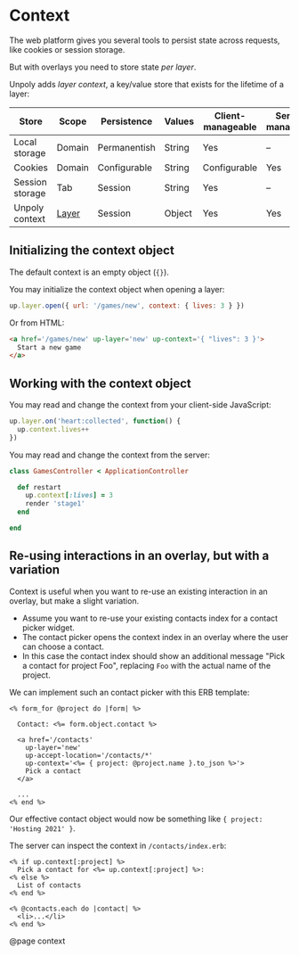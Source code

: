 Context
=======

The web platform gives you several tools to persist state across requests,
like cookies or session storage.

But with overlays you need to store state *per layer*.

Unpoly adds *layer context*, a key/value store that exists for
the lifetime of a layer:

| Store              | Scope              | Persistence    | Values     | Client-manageable | Server-manageable |
|--------------------|--------------------|----------------|------------|-------------------|-------------------|
| Local storage      | Domain             | Permanentish   | String     | Yes               | –                 |
| Cookies            | Domain             | Configurable   | String     | Configurable      | Yes               |
| Session storage    | Tab                | Session        | String     | Yes               | –                 |
| Unpoly context     | [Layer](/up.layer) | Session        | Object     | Yes               | Yes               |


Initializing the context object
-------------------------------

The default context is an empty object (`{}`).

You may initialize the context object when opening a layer:

```js
up.layer.open({ url: '/games/new', context: { lives: 3 } })
```

Or from HTML:

```html
<a href='/games/new' up-layer='new' up-context='{ "lives": 3 }'>
  Start a new game
</a>
```


Working with the context object
-------------------------------

You may read and change the context from your client-side JavaScript:

```js
up.layer.on('heart:collected', function() {
  up.context.lives++
})
```

You may read and change the context from the server:

```ruby
class GamesController < ApplicationController

  def restart
    up.context[:lives] = 3
    render 'stage1'
  end

end
```


Re-using interactions in an overlay, but with a variation
----------------------------------------------------------

Context is useful when you want to re-use an existing interaction in an overlay, but make a slight variation.

- Assume you want to re-use your existing contacts index for a contact picker widget.
- The contact picker opens the context index in an overlay where the user can choose a contact.
- In this case the contact index should show an additional message "Pick a contact for project Foo", replacing `Foo` with the actual name of the project.

We can implement such an contact picker with this ERB template:

```erb
<% form_for @project do |form| %>

  Contact: <%= form.object.contact %>

  <a href='/contacts'
    up-layer='new'
    up-accept-location='/contacts/*'
    up-context='<%= { project: @project.name }.to_json %>'>
    Pick a contact
  </a>

  ...
<% end %>
```

Our effective contact object would now be something like `{ project: 'Hosting 2021' }`.

The server can inspect the context in `/contacts/index.erb`:

```erb
<% if up.context[:project] %>
  Pick a contact for <%= up.context[:project] %>:
<% else %>
  List of contacts
<% end %>

<% @contacts.each do |contact| %>
  <li>...</li>
<% end %>
```

@page context
